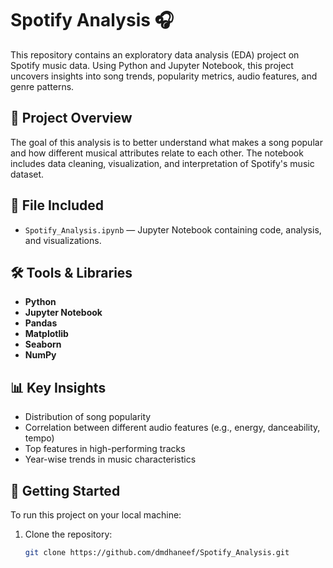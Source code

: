 # Spotify Analysis 🎧

This repository contains an exploratory data analysis (EDA) project on Spotify music data. Using Python and Jupyter Notebook, this project uncovers insights into song trends, popularity metrics, audio features, and genre patterns.

## 📌 Project Overview

The goal of this analysis is to better understand what makes a song popular and how different musical attributes relate to each other. The notebook includes data cleaning, visualization, and interpretation of Spotify's music dataset.

## 📁 File Included

- `Spotify_Analysis.ipynb` — Jupyter Notebook containing code, analysis, and visualizations.

## 🛠️ Tools & Libraries

- **Python**
- **Jupyter Notebook**
- **Pandas**
- **Matplotlib**
- **Seaborn**
- **NumPy**

## 📊 Key Insights

- Distribution of song popularity
- Correlation between different audio features (e.g., energy, danceability, tempo)
- Top features in high-performing tracks
- Year-wise trends in music characteristics

## 🚀 Getting Started

To run this project on your local machine:

1. Clone the repository:
   ```bash
   git clone https://github.com/dmdhaneef/Spotify_Analysis.git
